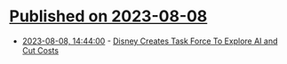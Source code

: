 # [Published on 2023-08-08](index.md)

* [2023-08-08, 14:44:00](https://slashdot.org/story/23/08/08/1444257/disney-creates-task-force-to-explore-ai-and-cut-costs?utm_source=rss1.0mainlinkanon&utm_medium=feed) - [Disney Creates Task Force To Explore AI and Cut Costs](https://slashdot.org/story/23/08/08/1444257/disney-creates-task-force-to-explore-ai-and-cut-costs?utm_source=rss1.0mainlinkanon&utm_medium=feed)
